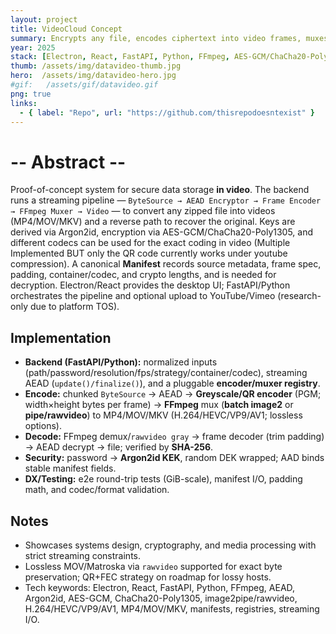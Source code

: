 ```yaml
---
layout: project
title: VideoCloud Concept
summary: Encrypts any file, encodes ciphertext into video frames, muxes with FFmpeg to MP4/MOV/MKV, and fully reverses the process; Electron/React UI + FastAPI/Python backend, further expansion to 
year: 2025
stack: [Electron, React, FastAPI, Python, FFmpeg, AES-GCM/ChaCha20-Poly1305, Argon2id, MP4/MOV/MKV, H.264/HEVC/VP9/AV1]
thumb: /assets/img/datavideo-thumb.jpg   
hero:  /assets/img/datavideo-hero.jpg    
#gif:   /assets/gif/datavideo.gif         
png: true
links:
  - { label: "Repo", url: "https://github.com/thisrepodoesntexist" }  
---
```


# -- Abstract --

Proof-of-concept system for secure data storage **in video**. The backend runs a streaming
pipeline — `ByteSource → AEAD Encryptor → Frame Encoder → FFmpeg Muxer → Video` — to
convert any zipped file into videos (MP4/MOV/MKV) and a reverse path to recover the original.
Keys are derived via Argon2id, encryption via AES-GCM/ChaCha20-Poly1305, and different codecs can be used for the exact coding in video (Multiple Implemented BUT only the QR code currently works under youtube compression). A canonical
**Manifest** records source metadata, frame spec, padding, container/codec, and crypto lengths, and is needed for decryption.
Electron/React provides the desktop UI; FastAPI/Python orchestrates the pipeline and optional
upload to YouTube/Vimeo (research-only due to platform TOS).

## Implementation

- **Backend (FastAPI/Python):** normalized inputs (path/password/resolution/fps/strategy/container/codec),
  streaming AEAD (`update()/finalize()`), and a pluggable **encoder/muxer registry**.
- **Encode:** chunked `ByteSource` → AEAD → **Greyscale/QR encoder** (PGM; width×height bytes per frame) →
  **FFmpeg** mux (**batch image2** or **pipe/rawvideo**) to MP4/MOV/MKV (H.264/HEVC/VP9/AV1; lossless options).
- **Decode:** FFmpeg demux/`rawvideo gray` → frame decoder (trim padding) → AEAD decrypt → file; verified by **SHA-256**.
- **Security:** password → **Argon2id KEK**, random DEK wrapped; AAD binds stable manifest fields.
- **DX/Testing:** e2e round-trip tests (GiB-scale), manifest I/O, padding math, and codec/format validation.

## Notes

- Showcases systems design, cryptography, and media processing with strict streaming constraints.
- Lossless MOV/Matroska via `rawvideo` supported for exact byte preservation; QR+FEC strategy on roadmap for lossy hosts.
- Tech keywords: Electron, React, FastAPI, Python, FFmpeg, AEAD, Argon2id, AES-GCM, ChaCha20-Poly1305,
  image2pipe/rawvideo, H.264/HEVC/VP9/AV1, MP4/MOV/MKV, manifests, registries, streaming I/O.
